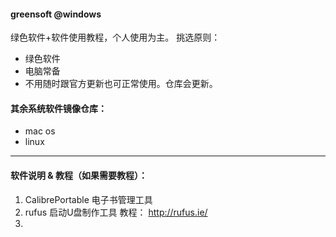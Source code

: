 #### greensoft @windows
绿色软件+软件使用教程，个人使用为主。
挑选原则：
 - 绿色软件
 - 电脑常备
 - 不用随时跟官方更新也可正常使用。仓库会更新。

#### 其余系统软件镜像仓库：

- mac os 
- linux 



---

#### 软件说明 & 教程（如果需要教程）：

1. CalibrePortable 电子书管理工具
2. rufus 启动U盘制作工具 教程：  http://rufus.ie/
3. 
